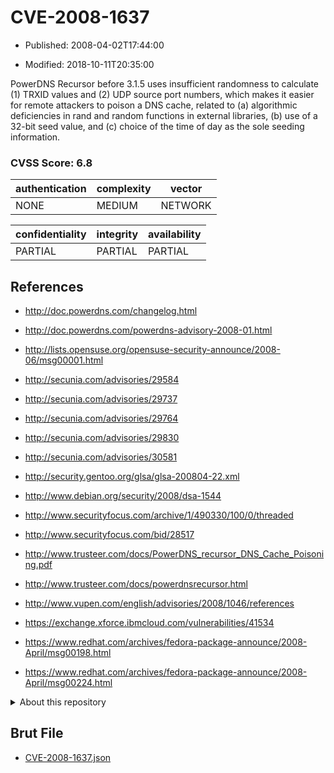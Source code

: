 # CVE-2008-1637

- Published: 2008-04-02T17:44:00

- Modified: 2018-10-11T20:35:00

PowerDNS Recursor before 3.1.5 uses insufficient randomness to calculate (1) TRXID values and (2) UDP source port numbers, which makes it easier for remote attackers to poison a DNS cache, related to (a) algorithmic deficiencies in rand and random functions in external libraries, (b) use of a 32-bit seed value, and (c) choice of the time of day as the sole seeding information.

### CVSS Score: **6.8**

| authentication | complexity | vector |
| --- | --- | --- |
| NONE | MEDIUM | NETWORK |

| confidentiality | integrity | availability |
| --- | --- | --- |
| PARTIAL | PARTIAL | PARTIAL |

## References

* http://doc.powerdns.com/changelog.html

* http://doc.powerdns.com/powerdns-advisory-2008-01.html

* http://lists.opensuse.org/opensuse-security-announce/2008-06/msg00001.html

* http://secunia.com/advisories/29584

* http://secunia.com/advisories/29737

* http://secunia.com/advisories/29764

* http://secunia.com/advisories/29830

* http://secunia.com/advisories/30581

* http://security.gentoo.org/glsa/glsa-200804-22.xml

* http://www.debian.org/security/2008/dsa-1544

* http://www.securityfocus.com/archive/1/490330/100/0/threaded

* http://www.securityfocus.com/bid/28517

* http://www.trusteer.com/docs/PowerDNS_recursor_DNS_Cache_Poisoning.pdf

* http://www.trusteer.com/docs/powerdnsrecursor.html

* http://www.vupen.com/english/advisories/2008/1046/references

* https://exchange.xforce.ibmcloud.com/vulnerabilities/41534

* https://www.redhat.com/archives/fedora-package-announce/2008-April/msg00198.html

* https://www.redhat.com/archives/fedora-package-announce/2008-April/msg00224.html

<details>
<summary>About this repository</summary> 

  This repository is part of the project [Live Hack CVE](https://github.com/Live-Hack-CVE). Main website can be found [www.live-hack.org](https://www.live-hack.org) 
  
  Made by [Sn0wAlice](https://github.com/Sn0wAlice) for the people that care about security and need to have a feed of the latest CVEs. Hope you enjoy it, don't forget to star the repo and follow me on [Twitter](https://twitter.com/Sn0wAlice) and [Github](https://github.com/Sn0wAlice). And that is my [personnal website](https://www.alice-snow.me/)

  - [Home Page](https://github.com/Live-Hack-CVE)
  - [Framework](https://github.com/Live-Hack-CVE/cve-framework)
  - [CVE database](https://github.com/Live-Hack-CVE/full_database)
  - [Changelog](https://github.com/Live-Hack-CVE/Changelog)
</details>

## Brut File

* [CVE-2008-1637.json](https://raw.githubusercontent.com/Live-Hack-CVE/full_database/main/cves/2008/CVE-2008-1637.json)

